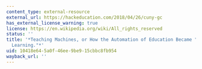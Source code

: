 ```yaml
---
content_type: external-resource
external_url: https://hackeducation.com/2018/04/26/cuny-gc
has_external_license_warning: true
license: https://en.wikipedia.org/wiki/All_rights_reserved
status: ''
title: '*Teaching Machines, or How the Automation of Education Became "Personalized
  Learning."*'
uid: 10418e64-5a0f-46ee-9be9-15cbbc8fb954
wayback_url: ''
---
```

